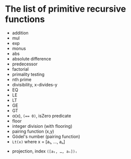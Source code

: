 # The list of primitive recursive functions

- addition
- mul
- exp
- monus
- abs
- absolute difference
- predecessor
- factorial
- primality testing
- nth prime
- divisibility, x-divides-y
- EQ
- LE
- LT
- GE
- GT
- α(x), `(== 0)`, isZero predicate
- floor
- integer division (with flooring)
- pairing function (x,y)
- Gödel's number (pairing function)
- `Lt(x)` where x = [a₁, …, aₙ]
+ projection, index `([a₁, …, aₙ])ᵢ`
